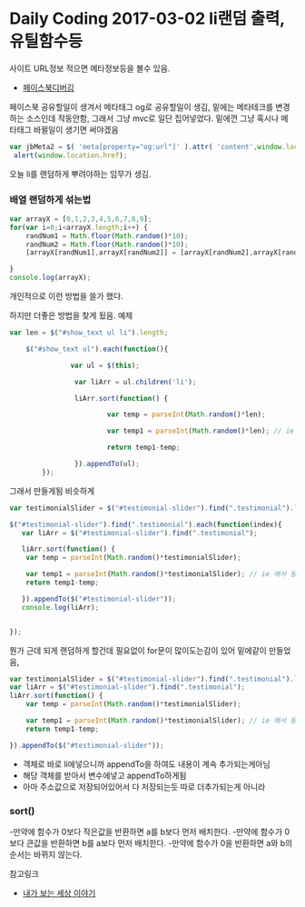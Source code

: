 # Daily Coding 2017-03-02 li랜덤 출력,유틸함수등

사이트 URL정보 적으면 메타정보등을 볼수 있음.
* [페이스북디버깅](developers.facebook.com/tools/debug/sharing/)

페이스북 공유할일이 생겨서 메타태그 og로 공유할일이 생김,
밑에는 메타테크를 변경하는 소스인데 작동안함, 그래서 그냥 mvc로 일단
집어넣었다. 밑에껀 그냥 혹시나 메타태그 바뀔일이 생기면 써야겠음
```javascript
var jbMeta2 = $( 'meta[property="og:url"]' ).attr( 'content',window.location.href );
 alert(window.location.href);
```

오늘 li를 랜덤하게 뿌려야하는 임무가 생김.
### 배열 랜덤하게 섞는법
```javascript
var arrayX = [0,1,2,3,4,5,6,7,8,9];
for(var i=0;i<arrayX.length;i++) {
    randNum1 = Math.floor(Math.random()*10);
	randNum2 = Math.floor(Math.random()*10);
	[arrayX[randNum1],arrayX[randNum2]] = [arrayX[randNum2],arrayX[randNum1]];

}
console.log(arrayX);
```
개인적으로 이런 방법을 쓸가 했다.

하지만 더좋은 방법을 찾게 됬음. 예제
```javascript
var len = $("#show_text ul li").length;

    $("#show_text ul").each(function(){

               var ul = $(this);

                var liArr = ul.children('li');

                liArr.sort(function() {

                        var temp = parseInt(Math.random()*len);

                        var temp1 = parseInt(Math.random()*len); // ie 에서 동작하기 위해 필요, 크롬 파폭에서는 없어도 동작가능

                        return temp1-temp;

                }).appendTo(ul);
        });
```

그래서 만들게됨 비슷하게


```javascript
var testimonialSlider = $("#testimonial-slider").find(".testimonial").length;

$("#testimonial-slider").find(".testimonial").each(function(index){
   var liArr = $("#testimonial-slider").find(".testimonial");

   liArr.sort(function() {
    var temp = parseInt(Math.random()*testimonialSlider);

    var temp1 = parseInt(Math.random()*testimonialSlider); // ie 에서 동작하기 위해 필요, 크롬 파폭에서는 없어도 동작가능
    return temp1-temp;

   }).appendTo($("#testimonial-slider"));
   console.log(liArr);


});

```


뭔가 근데 되게 랜덤하게 할건데 필요없이 for문이 많이도는감이 있어
밑에같이 만들었음,
```javascript
var testimonialSlider = $("#testimonial-slider").find(".testimonial").length;
var liArr = $("#testimonial-slider").find(".testimonial");
liArr.sort(function() {
    var temp = parseInt(Math.random()*testimonialSlider);

    var temp1 = parseInt(Math.random()*testimonialSlider); // ie 에서 동작하기 위해 필요, 크롬 파폭에서는 없어도 동작가능
    return temp1-temp;

}).appendTo($("#testimonial-slider"));
```
* 객체로 바로 li에넣으니까 appendTo을 하여도 내용이 계속 추가되는게아님
* 해당 객체를 받아서 변수에넣고 appendTo하게됨
* 아마 주소값으로 저장되어있어서 다 저장되는듯 따로 더추가되는게 아니라

### sort()
-만약에 함수가 0보다 작은값을 반환하면 a를 b보다 먼저 배치한다.
-만약에 함수가 0보다 큰값을 반환하면 b를 a보다 먼저 배치한다.
-만약에 함수가 0을 반환하면 a와 b의 순서는 바뀌지 않는다.













참고링크
* [내가 보는 세상 이야기](http://poltman.tistory.com/entry/LI-랜덤-정렬 )
